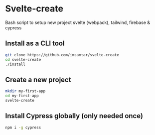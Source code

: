 
# Svelte-create

Bash script to setup new project svelte (webpack), tailwind, firebase & cypress

## Install as a CLI tool

```bash
git clone https://github.com/imsamtar/svelte-create
cd svelte-create
./install
```

## Create a new project

```bash
mkdir my-first-app
cd my-first-app
svelte-create
```

## Install Cypress globally (only needed once)

```bash
npm i -g cypress
```
